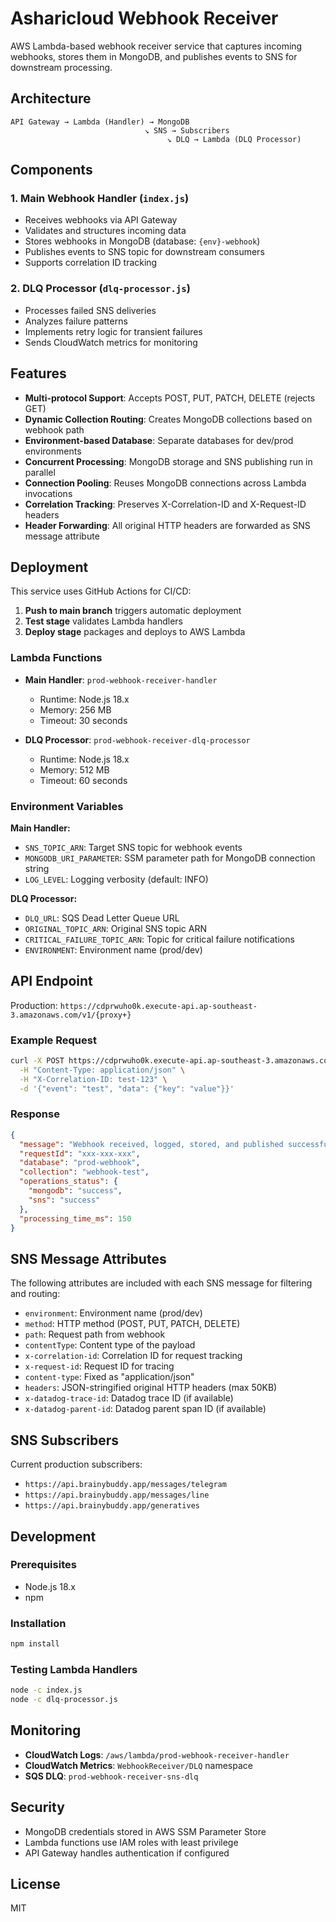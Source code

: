 # Asharicloud Webhook Receiver

AWS Lambda-based webhook receiver service that captures incoming webhooks, stores them in MongoDB, and publishes events to SNS for downstream processing.

## Architecture

```
API Gateway → Lambda (Handler) → MongoDB
                              ↘ SNS → Subscribers
                                   ↘ DLQ → Lambda (DLQ Processor)
```

## Components

### 1. Main Webhook Handler (`index.js`)
- Receives webhooks via API Gateway
- Validates and structures incoming data
- Stores webhooks in MongoDB (database: `{env}-webhook`)
- Publishes events to SNS topic for downstream consumers
- Supports correlation ID tracking

### 2. DLQ Processor (`dlq-processor.js`)
- Processes failed SNS deliveries
- Analyzes failure patterns
- Implements retry logic for transient failures
- Sends CloudWatch metrics for monitoring

## Features

- **Multi-protocol Support**: Accepts POST, PUT, PATCH, DELETE (rejects GET)
- **Dynamic Collection Routing**: Creates MongoDB collections based on webhook path
- **Environment-based Database**: Separate databases for dev/prod environments
- **Concurrent Processing**: MongoDB storage and SNS publishing run in parallel
- **Connection Pooling**: Reuses MongoDB connections across Lambda invocations
- **Correlation Tracking**: Preserves X-Correlation-ID and X-Request-ID headers
- **Header Forwarding**: All original HTTP headers are forwarded as SNS message attribute

## Deployment

This service uses GitHub Actions for CI/CD:

1. **Push to main branch** triggers automatic deployment
2. **Test stage** validates Lambda handlers
3. **Deploy stage** packages and deploys to AWS Lambda

### Lambda Functions

- **Main Handler**: `prod-webhook-receiver-handler`
  - Runtime: Node.js 18.x
  - Memory: 256 MB
  - Timeout: 30 seconds

- **DLQ Processor**: `prod-webhook-receiver-dlq-processor`
  - Runtime: Node.js 18.x
  - Memory: 512 MB
  - Timeout: 60 seconds

### Environment Variables

**Main Handler:**
- `SNS_TOPIC_ARN`: Target SNS topic for webhook events
- `MONGODB_URI_PARAMETER`: SSM parameter path for MongoDB connection string
- `LOG_LEVEL`: Logging verbosity (default: INFO)

**DLQ Processor:**
- `DLQ_URL`: SQS Dead Letter Queue URL
- `ORIGINAL_TOPIC_ARN`: Original SNS topic ARN
- `CRITICAL_FAILURE_TOPIC_ARN`: Topic for critical failure notifications
- `ENVIRONMENT`: Environment name (prod/dev)

## API Endpoint

Production: `https://cdprwuho0k.execute-api.ap-southeast-3.amazonaws.com/v1/{proxy+}`

### Example Request

```bash
curl -X POST https://cdprwuho0k.execute-api.ap-southeast-3.amazonaws.com/v1/webhook/test \
  -H "Content-Type: application/json" \
  -H "X-Correlation-ID: test-123" \
  -d '{"event": "test", "data": {"key": "value"}}'
```

### Response

```json
{
  "message": "Webhook received, logged, stored, and published successfully",
  "requestId": "xxx-xxx-xxx",
  "database": "prod-webhook",
  "collection": "webhook-test",
  "operations_status": {
    "mongodb": "success",
    "sns": "success"
  },
  "processing_time_ms": 150
}
```

## SNS Message Attributes

The following attributes are included with each SNS message for filtering and routing:

- `environment`: Environment name (prod/dev)
- `method`: HTTP method (POST, PUT, PATCH, DELETE)
- `path`: Request path from webhook
- `contentType`: Content type of the payload
- `x-correlation-id`: Correlation ID for request tracking
- `x-request-id`: Request ID for tracing
- `content-type`: Fixed as "application/json"
- `headers`: JSON-stringified original HTTP headers (max 50KB)
- `x-datadog-trace-id`: Datadog trace ID (if available)
- `x-datadog-parent-id`: Datadog parent span ID (if available)

## SNS Subscribers

Current production subscribers:
- `https://api.brainybuddy.app/messages/telegram`
- `https://api.brainybuddy.app/messages/line`
- `https://api.brainybuddy.app/generatives`

## Development

### Prerequisites
- Node.js 18.x
- npm

### Installation
```bash
npm install
```

### Testing Lambda Handlers
```bash
node -c index.js
node -c dlq-processor.js
```

## Monitoring

- **CloudWatch Logs**: `/aws/lambda/prod-webhook-receiver-handler`
- **CloudWatch Metrics**: `WebhookReceiver/DLQ` namespace
- **SQS DLQ**: `prod-webhook-receiver-sns-dlq`

## Security

- MongoDB credentials stored in AWS SSM Parameter Store
- Lambda functions use IAM roles with least privilege
- API Gateway handles authentication if configured

## License

MIT